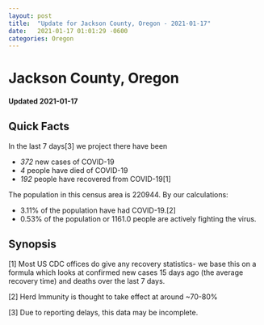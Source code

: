 ```yaml
---
layout: post
title:  "Update for Jackson County, Oregon - 2021-01-17"
date:   2021-01-17 01:01:29 -0600
categories: Oregon
---
```


# Jackson County, Oregon
#### Updated 2021-01-17

## Quick Facts

In the last 7 days[3] we project there have been
- *372* new cases of COVID-19
- *4* people have died of COVID-19
- *192* people have recovered from COVID-19[1]

The population in this census area is 220944. By our calculations:
- 3.11% of the population have had COVID-19.[2]
- 0.53% of the population or 1161.0 people are actively fighting the virus.

## Synopsis




[1] Most US CDC offices do give any recovery statistics- we base this on a formula which looks at confirmed new cases
15 days ago (the average recovery time) and deaths over the last 7 days.

[2] Herd Immunity is thought to take effect at around ~70-80%

[3] Due to reporting delays, this data may be incomplete.
 
    